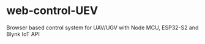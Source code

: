 # web-control-UEV
Browser based control system for UAV/UGV with Node MCU, ESP32-S2 and Blynk IoT API
